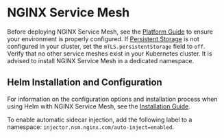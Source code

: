 # NGINX Service Mesh

Before deploying NGINX Service Mesh, see the [Platform Guide](https://docs.nginx.com/nginx-service-mesh/get-started/kubernetes-platform/) to ensure your environment is properly configured.
If [Persistent Storage](https://docs.nginx.com/nginx-service-mesh/get-started/kubernetes-platform/persistent-storage/) is not configured in your cluster, set the `mTLS.persistentStorage` field to `off`.
Verify that no other service meshes exist in your Kubernetes cluster. It is advised to install NGINX Service Mesh in a dedicated namespace.

## Helm Installation and Configuration

For information on the configuration options and installation process when using Helm with NGINX Service Mesh, see the [Installation Guide](https://docs.nginx.com/nginx-service-mesh/get-started/install-with-helm/).

To enable automatic sidecar injection, add the following label to a namespace: `injector.nsm.nginx.com/auto-inject=enabled`.
